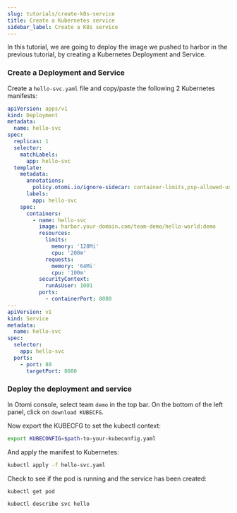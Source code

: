 ```yaml
---
slug: tutorials/create-k8s-service
title: Create a Kubernetes service
sidebar_label: Create a K8s service
---
```


In this tutorial, we are going to deploy the image we pushed to harbor in the previous tutorial, by creating a Kubernetes Deployment and Service.

### Create a Deployment and Service

Create a `hello-svc.yaml` file and copy/paste the following 2 Kubernetes manifests:

```yaml
apiVersion: apps/v1
kind: Deployment
metadata:
  name: hello-svc
spec:
  replicas: 1
  selector:
    matchLabels:
      app: hello-svc
  template:
    metadata:
      annotations:
        policy.otomi.io/ignore-sidecar: container-limits,psp-allowed-users
      labels:
        app: hello-svc
    spec:
      containers:
        - name: hello-svc
          image: harbor.your-domain.com/team-demo/hello-world:demo
          resources:
            limits:
              memory: '128Mi'
              cpu: '200m'
            requests:
              memory: '64Mi'
              cpu: '100m'
          securityContext:
            runAsUser: 1001
          ports:
            - containerPort: 8080
---
apiVersion: v1
kind: Service
metadata:
  name: hello-svc
spec:
  selector:
    app: hello-svc
  ports:
    - port: 80
      targetPort: 8080
```

### Deploy the deployment and service

In Otomi console, select team `demo` in the top bar. On the bottom of the left panel, click on `download KUBECFG`.

Now export the KUBECFG to set the kubectl context:

```bash
export KUBECONFIG=$path-to-your-kubeconfig.yaml
```

And apply the manifest to Kubernetes:

```bash
kubectl apply -f hello-svc.yaml
```

Check to see if the pod is running and the service has been created:

```bash
kubectl get pod
```

```bash
kubectl describe svc hello
```

